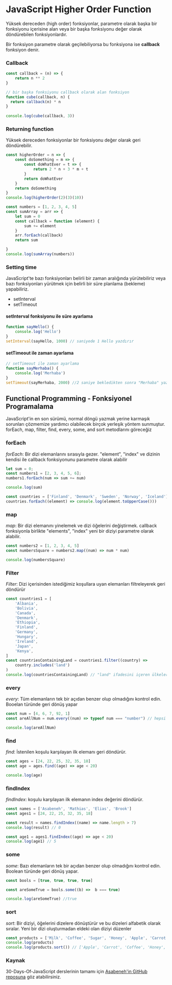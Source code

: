 # JavaScript Higher Order Function

Yüksek dereceden (high order) fonksiyonlar, parametre olarak başka bir fonksiyonu içerisine alan veya bir başka fonksiyonu değer olarak döndürebilen fonksiyonlardır.

Bir fonksiyon parametre olarak geçilebiliyorsa bu fonksiyona ise **callback** fonksiyon denir.

### Callback
```js
const callback = (n) => {
    return n ** 2
}

// bir başka fonksiyonu callback olarak alan fonksiyon
function cube(callback, n) {
  return callback(n) * n
}
​
console.log(cube(callback, 3))
```

### Returning function

Yüksek dereceden fonksiyonlar bir fonksiyonu değer olarak geri döndürebilir.

```js
const higherOrder = n => {
    const doSomething = m => {
        const doWhatEver = t => {
            return 2 * n + 3 * m + t
        }
        return doWhatEver
    }
    return doSomething
}
console.log(higherOrder(2)(3)(10))

const numbers = [1, 2, 3, 4, 5]
const sumArray = arr => {
    let sum = 0
    const callback = function (element) {
        sum += element
    }
    arr.forEach(callback)
    return sum

}
console.log(sumArray(numbers))
```

### Setting time

JavaScript'te bazı fonksiyonları belirli bir zaman aralığında yürütebiliriz veya bazı fonksiyonları yürütmek için belirli bir süre planlama (bekleme) yapabiliriz.

- setInterval
- setTimeout

#### **setInterval** fonksiyonu ile süre ayarlama

```js
function sayHello() {
    console.log('Hello')
}
setInterval(sayHello, 1000) // saniyede 1 Hello yazdırır
```

#### **setTimeout** ile zaman ayarlama

```js
// setTimeout ile zaman ayarlama
function sayMerhaba() {
    console.log('Merhaba')
}
setTimeout(sayMerhaba, 2000) //2 saniye bekledikten sonra "Merhaba" yazdıracak
```

## Functional Programming - Fonksiyonel Programalama

JavaScript'in en son sürümü, normal döngü yazmak yerine karmaşık sorunları çözmemize yardımcı olabilecek birçok yerleşik yöntem sunmuştur. forEach, map, filter, find, every, some, and sort metodlarını göreceğiz

### forEach

_forEach_: Bir dizi elemanlarını sırasıyla gezer. "element", "index" ve dizinin kendisi ile callback fonksiyonunu parametre olarak alabilir

```js
let sum = 0;
const numbers1 = [2, 3, 4, 5, 6];
numbers1.forEach(num => sum += num)

console.log(sum)

const countries = ['Finland', 'Denmark', 'Sweden', 'Norway', 'Iceland']
countries.forEach((element) => console.log(element.toUpperCase()))
```

### map

_map_: Bir dizi elemanını yinelemek ve dizi öğelerini değiştirmek. callback fonksiyonla birlikte "elements", "index" yeni bir diziyi parametre olarak alabilir.

```js
const numbers2 = [1, 2, 3, 4, 5]
const numbersSquare = numbers2.map((num) => num * num)

console.log(numbersSquare)
```
### Filter

_Filter_: Dizi içerisinden istediğimiz koşullara uyan elemanları filtreleyerek geri döndürür

```js
const countries1 = [
    'Albania',
    'Bolivia',
    'Canada',
    'Denmark',
    'Ethiopia',
    'Finland',
    'Germany',
    'Hungary',
    'Ireland',
    'Japan',
    'Kenya',
]
const countriesContainingLand = countries1.filter((country) =>
    country.includes('land')
)
console.log(countriesContainingLand) // "land" ifadesini içeren ülkeler
```

### every

_every_:  Tüm elemanların tek bir açıdan benzer olup olmadığını kontrol edin. Booelan türünde geri dönüş yapar

```js
const num = [4, 6, 7, 92, 1]
const areAllNum = num.every((num) => typeof num === "number") // hepsi sayı mı?

console.log(areAllNum)
```

### find

_find_: İstenilen koşulu karşılayan ilk elemanı geri döndürür.

```js
const ages = [24, 22, 25, 32, 35, 18]
const age = ages.find((age) => age < 20)

console.log(age)
```

### findIndex

_findIndex_: koşulu karşılayan ilk elemanın index değerini döndürür.

```js
const names = ['Asabeneh', 'Mathias', 'Elias', 'Brook']
const ages1 = [24, 22, 25, 32, 35, 18]

const result = names.findIndex((name) => name.length > 7)
console.log(result) // 0

const age1 = ages1.findIndex((age) => age < 20)
console.log(age1) // 5
```

### some

_some_: Bazı elemanların tek bir açıdan benzer olup olmadığını kontrol edin. Boolean türünde geri dönüş yapar.

```js
const bools = [true, true, true, true]

const areSomeTrue = bools.some((b) =>  b === true)

console.log(areSomeTrue) //true
```

### sort

_sort_: Bir diziyi, öğelerini dizelere dönüştürür ve bu dizeleri alfabetik olarak sıralar. Yeni bir dizi oluşturmadan eldeki olan diziyi düzenler

```js
const products = ['Milk', 'Coffee', 'Sugar', 'Honey', 'Apple', 'Carrot']
console.log(products)
console.log(products.sort()) // ['Apple', 'Carrot', 'Coffee', 'Honey', 'Milk', 'Sugar']
```

### Kaynak
30-Days-Of-JavaScript derslerinin tamamı için [Asabeneh'in GitHub reposuna](https://github.com/Asabeneh/30-Days-Of-JavaScript) göz atabilirsiniz.